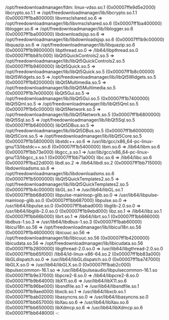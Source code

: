/opt/freedownloadmanager/fdm:
	linux-vdso.so.1 (0x00007ffe9d5e2000)
	libcrypto.so.1.1 => /opt/freedownloadmanager/lib/libcrypto.so.1.1 (0x00007ff1ba800000)
	libvmsclshared.so.6 => /opt/freedownloadmanager/lib/libvmsclshared.so.6 (0x00007ff1ba400000)
	liblogger.so.6 => /opt/freedownloadmanager/lib/liblogger.so.6 (0x00007ff1ba000000)
	libdownloadsjsp.so.6 => /opt/freedownloadmanager/lib/libdownloadsjsp.so.6 (0x00007ff1b9c00000)
	libquazip.so.6 => /opt/freedownloadmanager/lib/libquazip.so.6 (0x00007ff1b9800000)
	libpthread.so.0 => /lib64/libpthread.so.0 (0x00007ff1bb81c000)
	libQt5QuickControls2.so.5 => /opt/freedownloadmanager/lib/libQt5QuickControls2.so.5 (0x00007ff1b9400000)
	libQt5Quick.so.5 => /opt/freedownloadmanager/lib/libQt5Quick.so.5 (0x00007ff1b8c00000)
	libQt5Widgets.so.5 => /opt/freedownloadmanager/lib/libQt5Widgets.so.5 (0x00007ff1b8200000)
	libQt5Multimedia.so.5 => /opt/freedownloadmanager/lib/libQt5Multimedia.so.5 (0x00007ff1b7e00000)
	libQt5Gui.so.5 => /opt/freedownloadmanager/lib/libQt5Gui.so.5 (0x00007ff1b7400000)
	libQt5Qml.so.5 => /opt/freedownloadmanager/lib/libQt5Qml.so.5 (0x00007ff1b6c00000)
	libQt5Network.so.5 => /opt/freedownloadmanager/lib/libQt5Network.so.5 (0x00007ff1b6800000)
	libQt5Sql.so.5 => /opt/freedownloadmanager/lib/libQt5Sql.so.5 (0x00007ff1b6400000)
	libQt5DBus.so.5 => /opt/freedownloadmanager/lib/libQt5DBus.so.5 (0x00007ff1b6000000)
	libQt5Core.so.5 => /opt/freedownloadmanager/lib/libQt5Core.so.5 (0x00007ff1b5800000)
	libstdc++.so.6 => /usr/lib/gcc/x86_64-pc-linux-gnu/13/libstdc++.so.6 (0x00007ff1b5400000)
	libm.so.6 => /lib64/libm.so.6 (0x00007ff1bb73e000)
	libgcc_s.so.1 => /usr/lib/gcc/x86_64-pc-linux-gnu/13/libgcc_s.so.1 (0x00007ff1bb71a000)
	libc.so.6 => /lib64/libc.so.6 (0x00007ff1ba22d000)
	libdl.so.2 => /lib64/libdl.so.2 (0x00007ff1bb715000)
	libdownloadsms.so.6 => /opt/freedownloadmanager/lib/libdownloadsms.so.6 (0x00007ff1b5000000)
	libQt5QuickTemplates2.so.5 => /opt/freedownloadmanager/lib/libQt5QuickTemplates2.so.5 (0x00007ff1b4c00000)
	libGL.so.1 => /usr/lib64/libGL.so.1 (0x00007ff1bb68d000)
	libpulse-mainloop-glib.so.0 => /usr/lib64/libpulse-mainloop-glib.so.0 (0x00007ff1bb687000)
	libpulse.so.0 => /usr/lib64/libpulse.so.0 (0x00007ff1babad000)
	libglib-2.0.so.0 => /usr/lib64/libglib-2.0.so.0 (0x00007ff1b9ebd000)
	libz.so.1 => /lib64/libz.so.1 (0x00007ff1bb66b000)
	librt.so.1 => /lib64/librt.so.1 (0x00007ff1bb666000)
	libdbus-1.so.3 => /usr/lib64/libdbus-1.so.3 (0x00007ff1bab60000)
	libicui18n.so.56 => /opt/freedownloadmanager/lib/libicui18n.so.56 (0x00007ff1b4600000)
	libicuuc.so.56 => /opt/freedownloadmanager/lib/libicuuc.so.56 (0x00007ff1b4200000)
	libicudata.so.56 => /opt/freedownloadmanager/lib/libicudata.so.56 (0x00007ff1b2800000)
	libgthread-2.0.so.0 => /usr/lib64/libgthread-2.0.so.0 (0x00007ff1bb65f000)
	/lib64/ld-linux-x86-64.so.2 (0x00007ff1bb83a000)
	libGLdispatch.so.0 => /usr/lib64/libGLdispatch.so.0 (0x00007ff1ba747000)
	libGLX.so.0 => /usr/lib64/libGLX.so.0 (0x00007ff1bab2c000)
	libpulsecommon-16.1.so => /usr/lib64/pulseaudio/libpulsecommon-16.1.so (0x00007ff1b9e37000)
	libpcre2-8.so.0 => /lib64/libpcre2-8.so.0 (0x00007ff1b9b64000)
	libX11.so.6 => /usr/lib64/libX11.so.6 (0x00007ff1b96be000)
	libsndfile.so.1 => /usr/lib64/libsndfile.so.1 (0x00007ff1b9aed000)
	libxcb.so.1 => /usr/lib64/libxcb.so.1 (0x00007ff1bab02000)
	libasyncns.so.0 => /usr/lib64/libasyncns.so.0 (0x00007ff1bb657000)
	libXau.so.6 => /usr/lib64/libXau.so.6 (0x00007ff1bb650000)
	libXdmcp.so.6 => /usr/lib64/libXdmcp.so.6 (0x00007ff1bb648000)
-:
